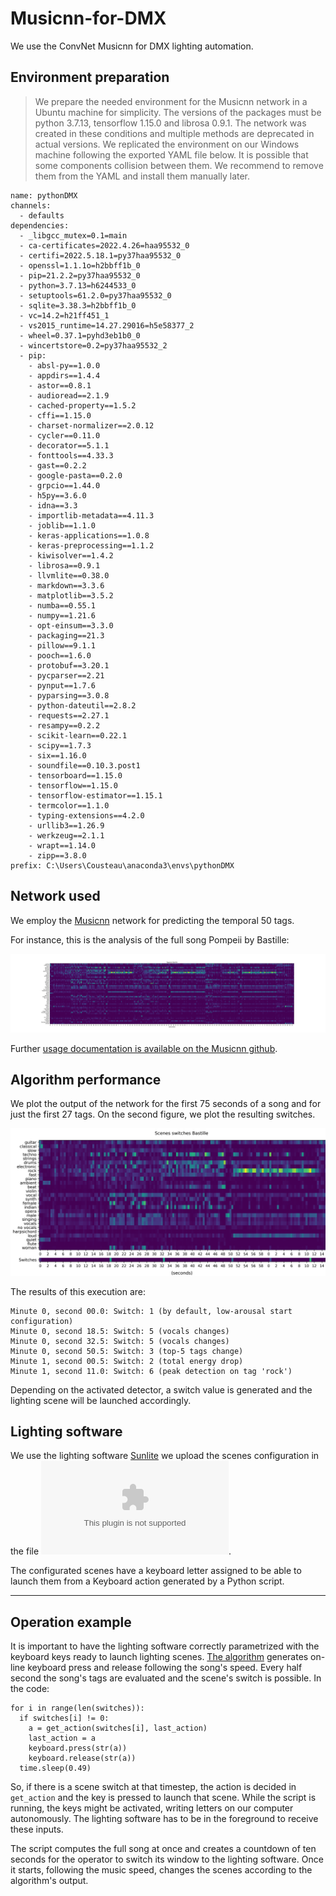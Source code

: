 # Musicnn-for-DMX
We use the ConvNet Musicnn for DMX lighting automation.

## Environment preparation

> We prepare the needed environment for the Musicnn network in a Ubuntu machine for simplicity. The versions of the packages must be python 3.7.13, tensorflow 1.15.0 and librosa 0.9.1. The network was created in these conditions and multiple methods are deprecated in actual versions. We replicated the environment on our Windows machine following the exported YAML file below.  It is possible that some components collision between them. We recommend to remove them from the YAML and install them manually later.

```
name: pythonDMX
channels:
  - defaults
dependencies:
  - _libgcc_mutex=0.1=main
  - ca-certificates=2022.4.26=haa95532_0
  - certifi=2022.5.18.1=py37haa95532_0
  - openssl=1.1.1o=h2bbff1b_0
  - pip=21.2.2=py37haa95532_0
  - python=3.7.13=h6244533_0
  - setuptools=61.2.0=py37haa95532_0
  - sqlite=3.38.3=h2bbff1b_0
  - vc=14.2=h21ff451_1
  - vs2015_runtime=14.27.29016=h5e58377_2
  - wheel=0.37.1=pyhd3eb1b0_0
  - wincertstore=0.2=py37haa95532_2
  - pip:
    - absl-py==1.0.0
    - appdirs==1.4.4
    - astor==0.8.1
    - audioread==2.1.9
    - cached-property==1.5.2
    - cffi==1.15.0
    - charset-normalizer==2.0.12
    - cycler==0.11.0
    - decorator==5.1.1
    - fonttools==4.33.3
    - gast==0.2.2
    - google-pasta==0.2.0
    - grpcio==1.44.0
    - h5py==3.6.0
    - idna==3.3
    - importlib-metadata==4.11.3
    - joblib==1.1.0
    - keras-applications==1.0.8
    - keras-preprocessing==1.1.2
    - kiwisolver==1.4.2
    - librosa==0.9.1
    - llvmlite==0.38.0
    - markdown==3.3.6
    - matplotlib==3.5.2
    - numba==0.55.1
    - numpy==1.21.6
    - opt-einsum==3.3.0
    - packaging==21.3
    - pillow==9.1.1
    - pooch==1.6.0
    - protobuf==3.20.1
    - pycparser==2.21
    - pynput==1.7.6
    - pyparsing==3.0.8
    - python-dateutil==2.8.2
    - requests==2.27.1
    - resampy==0.2.2
    - scikit-learn==0.22.1
    - scipy==1.7.3
    - six==1.16.0
    - soundfile==0.10.3.post1
    - tensorboard==1.15.0
    - tensorflow==1.15.0
    - tensorflow-estimator==1.15.1
    - termcolor==1.1.0
    - typing-extensions==4.2.0
    - urllib3==1.26.9
    - werkzeug==2.1.1
    - wrapt==1.14.0
    - zipp==3.8.0
prefix: C:\Users\Cousteau\anaconda3\envs\pythonDMX

```

## Network used

We employ the [Musicnn](https://arxiv.org/abs/1909.06654v1) network for predicting the temporal 50 tags. 

For instance, this is the analysis of the full song Pompeii by Bastille:

![Temporal evolution of the classes](./dmx_Bastille.png "Tags")

Further [usage documentation is available on the Musicnn github](https://github.com/jordipons/musicnn).

## Algorithm performance

We plot the output of the network for the first 75 seconds of a song and for just the first 27 tags. On the second figure, we plot the resulting switches. 

![Temporal evolution of the classes](./Bastille_final_crop.png "Tags")

The results of this execution are:
```
Minute 0, second 00.0: Switch: 1 (by default, low-arousal start configuration)
Minute 0, second 18.5: Switch: 5 (vocals changes)
Minute 0, second 32.5: Switch: 5 (vocals changes)
Minute 0, second 50.5: Switch: 3 (top-5 tags change)
Minute 1, second 00.5: Switch: 2 (total energy drop)
Minute 1, second 11.0: Switch: 6 (peak detection on tag 'rock')
```
Depending on the activated detector, a switch value is generated and the lighting scene will be launched accordingly. 


## Lighting software

We use the lighting software [Sunlite](https://www.sunlitepro.com/en/sunlite.htm) we upload the scenes configuration in the file ![Show](./Show.zip "Show").

The configurated scenes have a keyboard letter assigned to be able to launch them from a Keyboard action generated by a Python script.


---

## Operation example

It is important to have the lighting software correctly parametrized with the keyboard keys ready to launch lighting scenes. [The algorithm](./api_dmx_project.py) generates on-line keyboard press and release following the song's speed. Every half second the song's tags are evaluated and the scene's switch is possible. In the code:
```
for i in range(len(switches)):
  if switches[i] != 0:
    a = get_action(switches[i], last_action)
    last_action = a
    keyboard.press(str(a))
    keyboard.release(str(a))
  time.sleep(0.49)
```
So, if there is a scene switch at that timestep, the action is decided in `get_action` and the key is pressed to launch that scene. 
While the script is running, the keys might be activated, writing letters on our computer autonomously. The lighting software has to be in the foreground to receive these inputs. 

The script computes the full song at once and creates a countdown of ten seconds for the operator to switch its window to the lighting software. Once it starts, following the music speed, changes the scenes according to the algorithm's output. 


